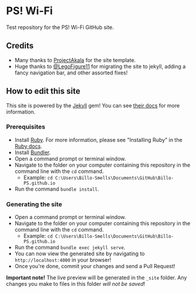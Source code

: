 # PS! Wi-Fi
Test repository for the PS! Wi-Fi GitHub site.

## Credits

- Many thanks to [ProjectAkala](https://projectakala.github.io/pact/) for the site template.
- Huge thanks to [@LegoFigure11](https://github.com/LegoFigure11) for migrating the site to jekyll, adding a fancy navigation bar, and other assorted fixes!

## How to edit this site

This site is powered by the [Jekyll](https://jekyllrb.com/) gem! You can see [their docs](https://jekyllrb.com/docs/) for more information. 

### Prerequisites
- Install [Ruby](https://www.ruby-lang.org/en/). For more information, please see "Installing Ruby" in the [Ruby docs](https://www.ruby-lang.org/en/documentation/installation/).
- Install [Bundler](https://bundler.io/).
- Open a command prompt or terminal window.
- Navigate to the folder on your computer containing this repository in the command line with the `cd` command.
    - Example: `cd C:\Users\Billo-Smells\Documents\GitHub\Billo-PS.github.io`
- Run the command `bundle install`.

### Generating the site
- Open a command prompt or terminal window.
- Navigate to the folder on your computer containing this repository in the command line with the `cd` command.
    - Example: `cd C:\Users\Billo-Smells\Documents\GitHub\Billo-PS.github.io`
- Run the command `bundle exec jekyll serve`.
- You can now view the generated site by navigating to `http://localhost:4000` in your browser!
- Once you're done, commit your changes and send a Pull Request!

**Important note!**
The live preview will be generated in the `_site` folder. Any changes you make to files in this folder *will not be saved*!

